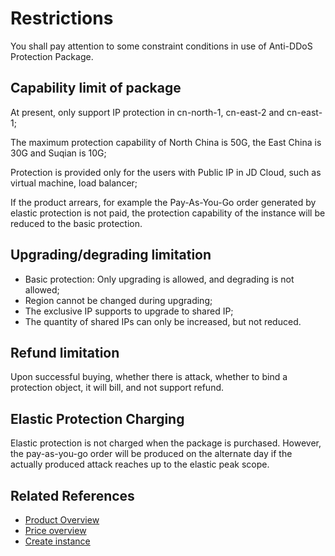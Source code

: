 # Restrictions

You shall pay attention to some constraint conditions in use of Anti-DDoS Protection Package.

## Capability limit of package
At present, only support IP protection in cn-north-1, cn-east-2 and cn-east-1;

The maximum protection capability of North China is 50G, the East China is 30G and Suqian is 10G;

Protection is provided only for the users with Public IP in JD Cloud, such as virtual machine, load balancer;

If the product arrears, for example the Pay-As-You-Go order generated by elastic protection is not paid, the protection capability of the instance will be reduced to the basic protection.



## Upgrading/degrading limitation
- Basic protection: Only upgrading is allowed, and degrading is not allowed;
- Region cannot be changed during upgrading;
- The exclusive IP supports to upgrade to shared IP;
- The quantity of shared IPs can only be increased, but not reduced.

## Refund limitation
Upon successful buying, whether there is attack, whether to bind a protection object, it will bill, and not support refund.

## Elastic Protection Charging
Elastic protection is not charged when the package is purchased. However, the pay-as-you-go order will be produced on the alternate day if the actually produced attack reaches up to the elastic peak scope.



## Related References

- [Product Overview](../Introduction/Product-Overview.md)
- [Price overview](../Pricing/Price-Overview.md)
- [Create instance](../Getting-Started/Create-Instance.md)
